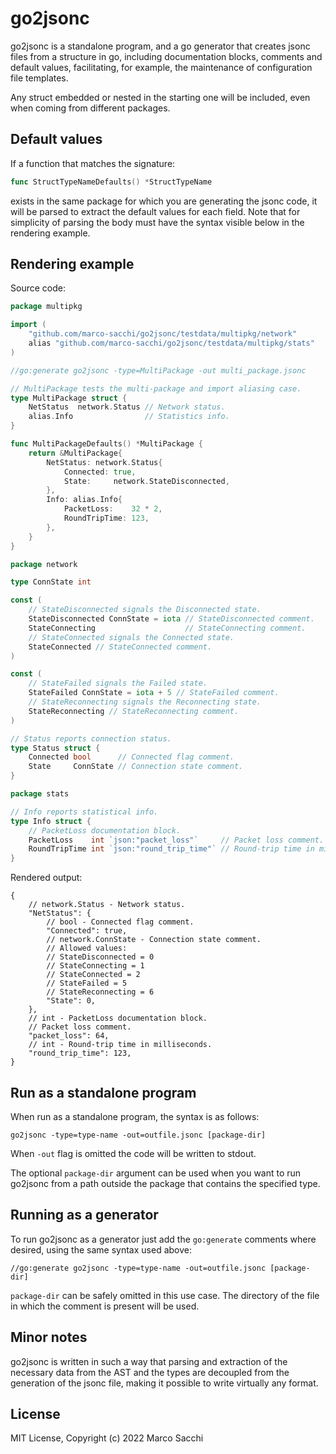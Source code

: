 # go2jsonc

go2jsonc is a standalone program, and a go generator that creates jsonc files
from a structure in go, including documentation blocks, comments and default
values, facilitating, for example, the maintenance of configuration file
templates.

Any struct embedded or nested in the starting one will be included, even when
coming from different packages.

## Default values

If a function that matches the signature:
```go
func StructTypeNameDefaults() *StructTypeName
```
exists in the same package for which you are generating the jsonc code, it
will be parsed to extract the default values for each field. Note that for
simplicity of parsing the body must have the syntax visible below in the
rendering example.

## Rendering example

Source code:
```go
package multipkg

import (
    "github.com/marco-sacchi/go2jsonc/testdata/multipkg/network"
    alias "github.com/marco-sacchi/go2jsonc/testdata/multipkg/stats"
)

//go:generate go2jsonc -type=MultiPackage -out multi_package.jsonc

// MultiPackage tests the multi-package and import aliasing case.
type MultiPackage struct {
    NetStatus  network.Status // Network status.
    alias.Info                // Statistics info.
}

func MultiPackageDefaults() *MultiPackage {
    return &MultiPackage{
        NetStatus: network.Status{
            Connected: true,
            State:     network.StateDisconnected,
        },
        Info: alias.Info{
            PacketLoss:    32 * 2,
            RoundTripTime: 123,
        },
    }
}
```

```go
package network

type ConnState int

const (
    // StateDisconnected signals the Disconnected state.
    StateDisconnected ConnState = iota // StateDisconnected comment.
    StateConnecting                    // StateConnecting comment.
    // StateConnected signals the Connected state.
    StateConnected // StateConnected comment.
)

const (
    // StateFailed signals the Failed state.
    StateFailed ConnState = iota + 5 // StateFailed comment.
    // StateReconnecting signals the Reconnecting state.
    StateReconnecting // StateReconnecting comment.
)

// Status reports connection status.
type Status struct {
    Connected bool      // Connected flag comment.
    State     ConnState // Connection state comment.
}
```

```go
package stats

// Info reports statistical info.
type Info struct {
    // PacketLoss documentation block.
    PacketLoss    int `json:"packet_loss"`     // Packet loss comment.
    RoundTripTime int `json:"round_trip_time"` // Round-trip time in milliseconds.
}

```

Rendered output:
```json5
{
    // network.Status - Network status.
    "NetStatus": {
        // bool - Connected flag comment.
        "Connected": true,
        // network.ConnState - Connection state comment.
        // Allowed values:
        // StateDisconnected = 0
        // StateConnecting = 1
        // StateConnected = 2
        // StateFailed = 5
        // StateReconnecting = 6
        "State": 0,
    },
    // int - PacketLoss documentation block.
    // Packet loss comment.
    "packet_loss": 64,
    // int - Round-trip time in milliseconds.
    "round_trip_time": 123,
}

```

## Run as a standalone program

When run as a standalone program, the syntax is as follows:
```
go2jsonc -type=type-name -out=outfile.jsonc [package-dir]
```

When `-out` flag is omitted the code will be written to stdout.

The optional `package-dir` argument can be used when you want to run go2jsonc
from a path outside the package that contains the specified type.

## Running as a generator

To run go2jsonc as a generator just add the `go:generate` comments where
desired, using the same syntax used above:
```
//go:generate go2jsonc -type=type-name -out=outfile.jsonc [package-dir]
```

`package-dir` can be safely omitted in this use case. The directory of the file
in which the comment is present will be used.

## Minor notes

go2jsonc is written in such a way that parsing and extraction of the necessary
data from the AST and the types are decoupled from the generation of the jsonc
file, making it possible to write virtually any format.

## License

MIT License, Copyright (c) 2022 Marco Sacchi
